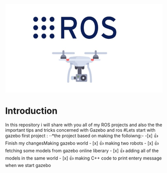 ![Ros picture](https://raw.githubusercontent.com/AlaaElnagar/ROS/master/pic/ROSPic.jpg)
# Introduction
In this repository i will share with you all of my ROS projects and also the the important tips and tricks concerned with Gazebo and ros 
#Lets start with gazebo first project :
⋅⋅*the project based on making the folloiwng:-
         -[x] :+1: Finish my changesMaking gazebo world
         - [x] :+1: making two robots 
         - [x] :+1: fetching some models from gazebo online liberary 
         - [x] :+1: adding all of the models in the same world 
         - [x] :+1: making C++ code to print entery message when we start gazebo
